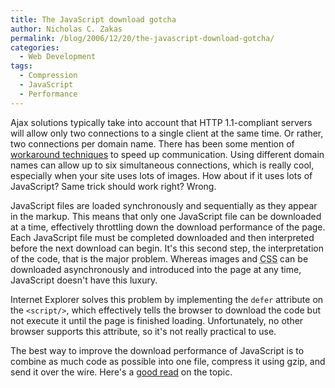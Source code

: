 ```yaml
---
title: The JavaScript download gotcha
author: Nicholas C. Zakas
permalink: /blog/2006/12/20/the-javascript-download-gotcha/
categories:
  - Web Development
tags:
  - Compression
  - JavaScript
  - Performance
---
```

Ajax solutions typically take into account that HTTP 1.1-compliant servers will allow only two connections to a single client at the same time. Or rather, two connections per domain name. There has been some mention of <a title="Circumventing browser connection limits for fun and profit" rel="external" href="http://www.ajaxperformance.com/?p=33">workaround techniques</a> to speed up communication. Using different domain names can allow up to six simultaneous connections, which is really cool, especially when your site uses lots of images. How about if it uses lots of JavaScript? Same trick should work right? Wrong.

JavaScript files are loaded synchronously and sequentially as they appear in the markup. This means that only one JavaScript file can be downloaded at a time, effectively throttling down the download performance of the page. Each JavaScript file must be completed downloaded and then interpreted before the next download can begin. It's this second step, the interpretation of the code, that is the major problem. Whereas images and <acronym title="Cascading Style Sheets">CSS</acronym> can be downloaded asynchronously and introduced into the page at any time, JavaScript doesn't have this luxury.

Internet Explorer solves this problem by implementing the `defer` attribute on the `<script/>`, which effectively tells the browser to download the code but not execute it until the page is finished loading. Unfortunately, no other browser supports this attribute, so it's not really practical to use.

The best way to improve the download performance of JavaScript is to combine as much code as possible into one file, compress it using gzip, and send it over the wire. Here's a <a title="Make your pages load faster by combining and compressing javascript and css files" rel="external" href="http://rakaz.nl/item/make_your_pages_load_faster_by_combining_and_compressing_javascript_and_css_files">good read</a> on the topic.
